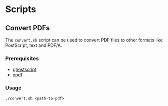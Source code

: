 # Scripts

## Convert PDFs

The `convert.sh` script can be used to convert PDF files to other formats like PostScript, text and PDF/A.

### Prerequisites

- [ghostscript](https://www.ghostscript.com/)
- [xpdf](https://www.xpdfreader.com/)

### Usage

```
./convert.sh <path-to-pdf>
```
